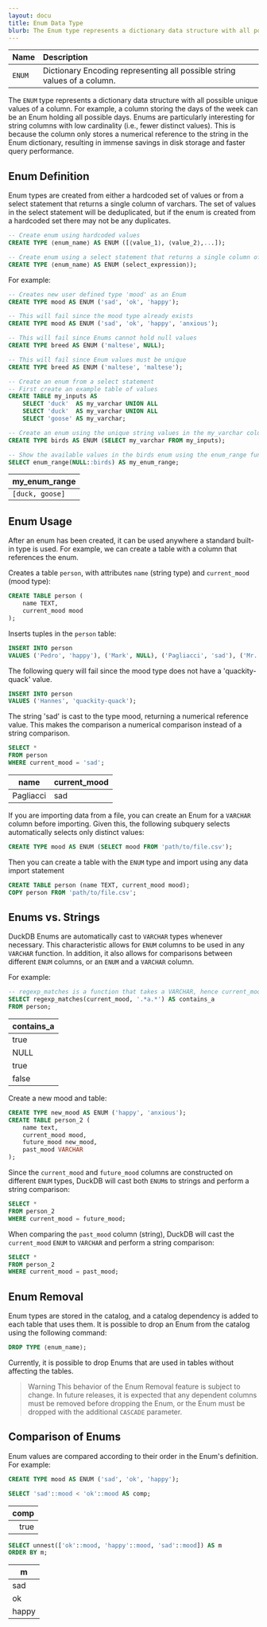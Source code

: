 ```yaml
---
layout: docu
title: Enum Data Type
blurb: The Enum type represents a dictionary data structure with all possible unique values of a column.
---
```


<div class="narrow_table"></div>

| Name | Description |
|:--|:-----|
| `ENUM` | Dictionary Encoding representing all possible string values of a column. |

The `ENUM` type represents a dictionary data structure with all possible unique values of a column. For example, a column storing the days of the week can be an Enum holding all possible days. Enums are particularly interesting for string columns with low cardinality (i.e., fewer distinct values). This is because the column only stores a numerical reference to the string in the Enum dictionary, resulting in immense savings in disk storage and faster query performance.

## Enum Definition

Enum types are created from either a hardcoded set of values or from a select statement that returns a single column of varchars. The set of values in the select statement will be deduplicated, but if the enum is created from a hardcoded set there may not be any duplicates.

```sql
-- Create enum using hardcoded values
CREATE TYPE ⟨enum_name⟩ AS ENUM ([⟨value_1⟩, ⟨value_2⟩,...]);

-- Create enum using a select statement that returns a single column of varchars
CREATE TYPE ⟨enum_name⟩ AS ENUM (select_expression⟩);
```

For example:

```sql
-- Creates new user defined type 'mood' as an Enum
CREATE TYPE mood AS ENUM ('sad', 'ok', 'happy');

-- This will fail since the mood type already exists
CREATE TYPE mood AS ENUM ('sad', 'ok', 'happy', 'anxious');

-- This will fail since Enums cannot hold null values
CREATE TYPE breed AS ENUM ('maltese', NULL);

-- This will fail since Enum values must be unique
CREATE TYPE breed AS ENUM ('maltese', 'maltese');

-- Create an enum from a select statement
-- First create an example table of values
CREATE TABLE my_inputs AS
    SELECT 'duck'  AS my_varchar UNION ALL
    SELECT 'duck'  AS my_varchar UNION ALL
    SELECT 'goose' AS my_varchar;

-- Create an enum using the unique string values in the my_varchar column
CREATE TYPE birds AS ENUM (SELECT my_varchar FROM my_inputs);

-- Show the available values in the birds enum using the enum_range function
SELECT enum_range(NULL::birds) AS my_enum_range;
```

<div class="narrow_table"></div>

|  my_enum_range  |
|-----------------|
| `[duck, goose]` |

## Enum Usage

After an enum has been created, it can be used anywhere a standard built-in type is used. For example, we can create a table with a column that references the enum.

Creates a table `person`, with attributes `name` (string type) and `current_mood` (mood type):

```sql
CREATE TABLE person (
    name TEXT,
    current_mood mood
);
```

Inserts tuples in the `person` table:

```sql
INSERT INTO person
VALUES ('Pedro', 'happy'), ('Mark', NULL), ('Pagliacci', 'sad'), ('Mr. Mackey', 'ok');
```

The following query will fail since the mood type does not have a 'quackity-quack' value.

```sql
INSERT INTO person
VALUES ('Hannes', 'quackity-quack');
```

The string 'sad' is cast to the type mood, returning a numerical reference value.
This makes the comparison a numerical comparison instead of a string comparison.

```sql
SELECT *
FROM person
WHERE current_mood = 'sad';
```

|   name    | current_mood |
|-----------|--------------|
| Pagliacci | sad          |

If you are importing data from a file, you can create an Enum for a `VARCHAR` column before importing.
Given this, the following subquery selects automatically selects only distinct values:

```sql
CREATE TYPE mood AS ENUM (SELECT mood FROM 'path/to/file.csv');
```

Then you can create a table with the `ENUM` type and import using any data import statement

```sql
CREATE TABLE person (name TEXT, current_mood mood);
COPY person FROM 'path/to/file.csv';
```

## Enums vs. Strings

DuckDB Enums are automatically cast to `VARCHAR` types whenever necessary. This characteristic allows for `ENUM` columns to be used in any `VARCHAR` function. In addition, it also allows for comparisons between different `ENUM` columns, or an `ENUM` and a `VARCHAR` column.

For example:

```sql
-- regexp_matches is a function that takes a VARCHAR, hence current_mood is cast to VARCHAR
SELECT regexp_matches(current_mood, '.*a.*') AS contains_a
FROM person;
```

| contains_a |
|:-----------|
| true       |
| NULL       |
| true       |
| false      |

Create a new mood and table:

```sql
CREATE TYPE new_mood AS ENUM ('happy', 'anxious');
CREATE TABLE person_2 (
    name text,
    current_mood mood,
    future_mood new_mood,
    past_mood VARCHAR
);
```

Since the `current_mood` and `future_mood` columns are constructed on different `ENUM` types, DuckDB will cast both `ENUM`s to strings and perform a string comparison:

```sql
SELECT *
FROM person_2
WHERE current_mood = future_mood;
```

When comparing the `past_mood` column (string), DuckDB will cast the `current_mood` `ENUM` to `VARCHAR` and perform a string comparison:

```sql
SELECT *
FROM person_2
WHERE current_mood = past_mood;
```

## Enum Removal

Enum types are stored in the catalog, and a catalog dependency is added to each table that uses them. It is possible to drop an Enum from the catalog using the following command:

```sql
DROP TYPE ⟨enum_name⟩;
```

Currently, it is possible to drop Enums that are used in tables without affecting the tables.

> Warning This behavior of the Enum Removal feature is subject to change. In future releases, it is expected that any dependent columns must be removed before dropping the Enum, or the Enum must be dropped with the additional `CASCADE` parameter.

## Comparison of Enums

Enum values are compared according to their order in the Enum's definition. For example:

```sql
CREATE TYPE mood AS ENUM ('sad', 'ok', 'happy');
```

```sql
SELECT 'sad'::mood < 'ok'::mood AS comp;
```

| comp |
|-----:|
| true |

```sql
SELECT unnest(['ok'::mood, 'happy'::mood, 'sad'::mood]) AS m
ORDER BY m;
```

|   m   |
|-------|
| sad   |
| ok    |
| happy |
